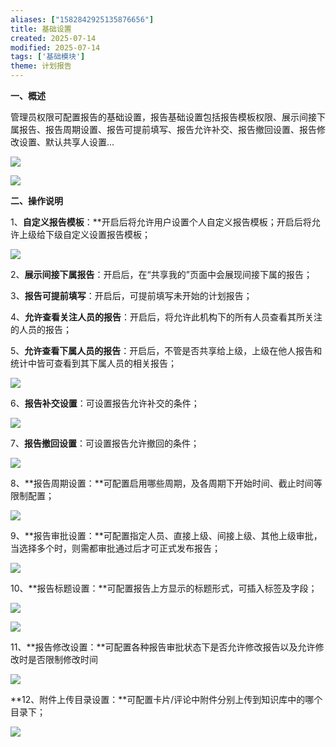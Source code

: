 ```yaml
---
aliases: ["1582842925135876656"]
title: 基础设置
created: 2025-07-14
modified: 2025-07-14
tags: ['基础模块']
theme: 计划报告
---
```


**一、概述**

管理员权限可配置报告的基础设置，报告基础设置包括报告模板权限、展示间接下属报告、报告周期设置、报告可提前填写、报告允许补交、报告撤回设置、报告修改设置、默认共享人设置...

![](61eaf52d694a2ede45097530f4715148.jpg)

![](dd2e5d9d2505e5b8b2e17923ec4901e3.jpg)

**二、操作说明**

1、**自定义报告模板**：**开启后将允许用户设置个人自定义报告模板；开启后将允许上级给下级自定义设置报告模板；

**![](ec2f3565837848e3970940adbf071199.jpg)**

2、**展示间接下属报告**：开启后，在“共享我的”页面中会展现间接下属的报告；

3、**报告可提前填写**：开启后，可提前填写未开始的计划报告；

4、**允许查看关注人员的报告**：开启后，将允许此机构下的所有人员查看其所关注的人员的报告；

5、**允许查看下属人员的报告**：开启后，不管是否共享给上级，上级在他人报告和统计中皆可查看到其下属人员的相关报告；

![](f298649d2520b2b1d3357e51ff6aba59.jpg)

6、**报告补交设置**：可设置报告允许补交的条件；

![](c201535fd38f274e7f0316f29adae39a.jpg)

7、**报告撤回设置**：可设置报告允许撤回的条件；

![](e7650245acb72323f176179855533efd.jpg)

8、**报告周期设置：**可配置启用哪些周期，及各周期下开始时间、截止时间等限制配置；

![](5ce59ab70b4c6676c19f10dc3bb6aa0c.jpg)

9、**报告审批设置：**可配置指定人员、直接上级、间接上级、其他上级审批，当选择多个时，则需都审批通过后才可正式发布报告；

![](5fc357f6344e2b723c5e563f3e1626bf.jpg)

10、**报告标题设置：**可配置报告上方显示的标题形式，可插入标签及字段；

![](ac0111182bbafbcf562ab1fc3063f462.jpg)

![](ecd725b0f50178eea818b59027511cfb.jpg)

11、**报告修改设置：**可配置各种报告审批状态下是否允许修改报告以及允许修改时是否限制修改时间

![](8a76c4ecc0aa9638d8fef2ecd995c84d.jpg)

**12、附件上传目录设置：**可配置卡片/评论中附件分别上传到知识库中的哪个目录下；

![](0baf24b9e299e2fc28b3add15bd5445e.jpg)